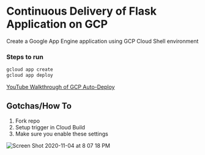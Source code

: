 # Continuous Delivery of Flask Application on GCP
Create a Google App Engine application using GCP Cloud Shell environment

### Steps to run

```bash
gcloud app create 
gcloud app deploy
```

[YouTube Walkthrough of GCP Auto-Deploy](https://www.youtube.com/watch?v=_TfWdOvQXwU)


## Gotchas/How To

1.  Fork repo
2.  Setup trigger in Cloud Build
3. Make sure you enable these settings

![Screen Shot 2020-11-04 at 8 07 18 PM](https://user-images.githubusercontent.com/58792/98184850-610e5d80-1ed9-11eb-9950-6e225675ac2d.png)
